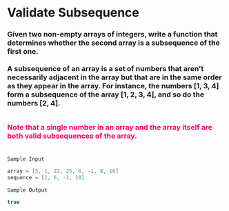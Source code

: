 <h1>
Validate Subsequence
</h1>
<h3><b>
Given two non-empty arrays of integers, write a function that determines
whether the second array is a subsequence of the first one.
<br><br>
A subsequence of an array is a set of numbers that aren't necessarily adjacent
in the array but that are in the same order as they appear in the array. For
instance, the numbers [1, 3, 4] form a subsequence of the array [1, 2, 3, 4], and so do the numbers [2, 4].
<br><br>
<p style="color:#ff0066">
Note that a single number in an array and the array itself are both valid subsequences of the array.
<br><br>
</p>
</h3></b>

`Sample Input`
```swift
array = [5, 1, 22, 25, 6, -1, 8, 10]
sequence = [1, 6, -1, 10] 
```

`Sample Output`
```swift
true
```